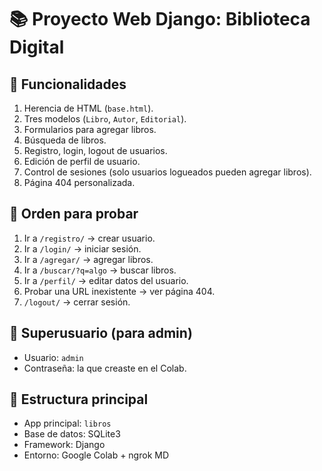 

# 📚 Proyecto Web Django: Biblioteca Digital

## 🚀 Funcionalidades

1. Herencia de HTML (`base.html`).
2. Tres modelos (`Libro`, `Autor`, `Editorial`).
3. Formularios para agregar libros.
4. Búsqueda de libros.
5. Registro, login, logout de usuarios.
6. Edición de perfil de usuario.
7. Control de sesiones (solo usuarios logueados pueden agregar libros).
8. Página 404 personalizada.

## 🧭 Orden para probar

1. Ir a `/registro/` → crear usuario.
2. Ir a `/login/` → iniciar sesión.
3. Ir a `/agregar/` → agregar libros.
4. Ir a `/buscar/?q=algo` → buscar libros.
5. Ir a `/perfil/` → editar datos del usuario.
6. Probar una URL inexistente → ver página 404.
7. `/logout/` → cerrar sesión.

## 👤 Superusuario (para admin)
- Usuario: `admin`
- Contraseña: la que creaste en el Colab.

## 🧱 Estructura principal
- App principal: `libros`
- Base de datos: SQLite3
- Framework: Django
- Entorno: Google Colab + ngrok
MD

